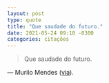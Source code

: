 ```yaml
---
layout: post
type: quote
title: "Que saudade do futuro."
date: 2021-05-24 09:10 -0300
categories: citações
---
```

>Que saudade do futuro.

— Murilo Mendes ([via](https://twitter.com/suplementope/status/1396499611917901828)).
